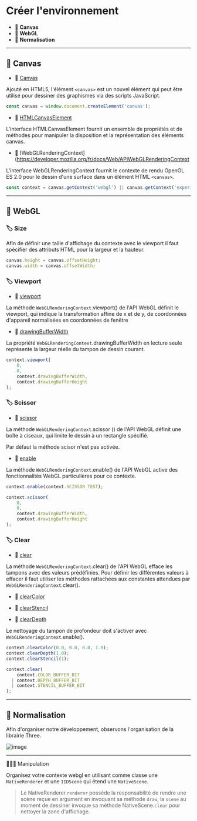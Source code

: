 # Créer l'environnement

*  🔖 **Canvas**
*  🔖 **WebGL**
*  🔖 **Normalisation**

___

## 📑 Canvas

* 🔗 [Canvas](https://developer.mozilla.org/fr/docs/Web/HTML/Canvas)

Ajouté en HTML5, l'élément `<canvas>` est un nouvel élément qui peut être utilisé pour dessiner des graphismes via des scripts JavaScript.

```js
const canvas = window.document.createElement('canvas');
```

* 🔗 [HTMLCanvasElement](https://developer.mozilla.org/fr/docs/Web/API/HTMLCanvasElement)

L'interface HTMLCanvasElement fournit un ensemble de propriétés et de méthodes pour manipuler la disposition et la représentation des éléments canvas.

* 🔗 [WebGLRenderingContext](https://developer.mozilla.org/fr/docs/Web/APIWebGLRenderingContext

L'interface WebGLRenderingContext fournit le contexte de rendu OpenGL ES 2.0 pour le dessin d'une surface dans un élément HTML `<canvas>`.

```js
const context = canvas.getContext('webgl') || canvas.getContext('experimental-webgl');
```

___

## 📑 WebGL

### 🏷️ **Size**

Afin de définir une taille d'affichage du contexte avec le viewport il faut spécifier des attributs HTML pour la largeur et la hauteur.

```js
canvas.height = canvas.offsetHeight;
canvas.width = canvas.offsetWidth;
```

### 🏷️ **Viewport**

* 🔗 [viewport](https://developer.mozilla.org/fr/docs/Web/API/WebGLRenderingContext/viewport)

La méthode `WebGLRenderingContext`.viewport() de l'API WebGL définit le viewport, qui indique la transformation affine de x et de y, de coordonnées d'appareil normalisées en coordonnées de fenêtre

* 🔗 [drawingBufferWidth](https://developer.mozilla.org/en-US/docs/Web/API/WebGLRenderingContext/drawingBufferWidth)

La propriété `WebGLRenderingContext`.drawingBufferWidth en lecture seule représente la largeur réelle du tampon de dessin courant.

```js
context.viewport(
    0,
    0,
    context.drawingBufferWidth,
    context.drawingBufferHeight
);
```

### 🏷️ **Scissor**

* 🔗 [scissor](https://developer.mozilla.org/en-US/docs/Web/API/WebGLRenderingContext/scissor)

La méthode `WebGLRenderingContext`.scissor () de l'API WebGL définit une boîte à ciseaux, qui limite le dessin à un rectangle spécifié.

Par défaut la méthode scisor n'est pas activée.

* 🔗 [enable](https://developer.mozilla.org/fr/docs/Web/API/WebGLRenderingContext/activer)

La méthode `WebGLRenderingContext`.enable() de l'API WebGL active des fonctionnalités WebGL particulières pour ce contexte.

```js
context.enable(context.SCISSOR_TEST);

context.scissor(
    0,
    0,
    context.drawingBufferWidth,
    context.drawingBufferHeight
);
```

### 🏷️ **Clear**

* 🔗 [clear](https://developer.mozilla.org/fr/docs/Web/API/WebGLRenderingContext/clear)

La méthode `WebGLRenderingContext`.clear() de l'API WebGL efface les tampons avec des valeurs prédéfinies. Pour définir les différentes valeurs à effacer il faut utiliser les méthodes rattachées aux constantes attendues par `WebGLRenderingContext`.clear().

* 🔗 [clearColor](https://developer.mozilla.org/fr/docs/Web/API/WebGLRenderingContext/clearColor)

* 🔗 [clearStencil](https://developer.mozilla.org/fr/docs/Web/API/WebGLRenderingContext/clearStencil)

* 🔗 [clearDepth](https://developer.mozilla.org/fr/docs/Web/API/WebGLRenderingContext/clearDepth)

Le nettoyage du tampon de profondeur doit s'activer avec `WebGLRenderingContext`.enable().

```js
context.clearColor(0.0, 0.0, 0.0, 1.0);
context.clearDepth(1.0);
context.clearStencil(1);
```

```js
context.clear(
    context.COLOR_BUFFER_BIT
  | context.DEPTH_BUFFER_BIT
  | context.STENCIL_BUFFER_BIT
);
```

___

## 📑 Normalisation

Afin d'organiser notre développement, observons l'organisation de la librairie Three.

![image](https://raw.githubusercontent.com/seeren-training/WebGL/master/wiki/resources/02/three.jpg)

___

👨🏻‍💻 Manipulation

Organisez votre contexte webgl en utilisant comme classe une `NativeRenderer` et une `IIDScene` qui étend une `NativeScene`.

> Le NativeRenderer.`renderer` possède la responsabilité de rendre une scène reçue en argument en invoquant sa méthode `draw`, la `scene` au moment de dessiner invoque sa méthode NativeScene.`clear` pour nettoyer la zone d'affichage.